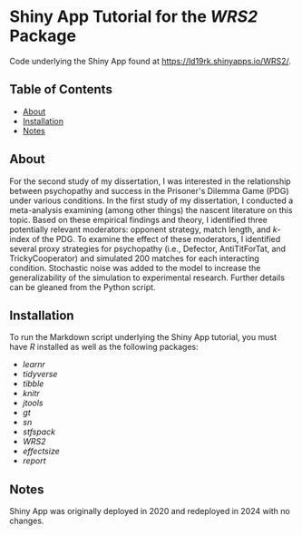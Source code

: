 # Shiny App Tutorial for the *WRS2* Package

Code underlying the Shiny App found at https://ld19rk.shinyapps.io/WRS2/.

## Table of Contents
- [About](#about)
- [Installation](#installation)
- [Notes](#notes)

## About
For the second study of my dissertation, I was interested in the relationship between psychopathy and success in the Prisoner's Dilemma Game (PDG) under various conditions. In the first study of my dissertation, I conducted a meta-analysis examining (among other things) the nascent literature on this topic. Based on these empirical findings and theory, I identified three potentially relevant moderators: opponent strategy, match length, and *k*-index of the PDG. To examine the effect of these moderators, I identified several proxy strategies for psychopathy (i.e., Defector, AntiTitForTat, and TrickyCooperator) and simulated 200 matches for each interacting condition. Stochastic noise was added to the model to increase the generalizability of the simulation to experimental research. Further details can be gleaned from the Python script. 

## Installation

To run the Markdown script underlying the Shiny App tutorial, you must have *R* installed as well as the following packages:

* *learnr*
* *tidyverse*
* *tibble*
* *knitr*
* *jtools*
* *gt*
* *sn*
* *stfspack*
* *WRS2*
* *effectsize*
* *report*

## Notes

Shiny App was originally deployed in 2020 and redeployed in 2024 with no changes.
